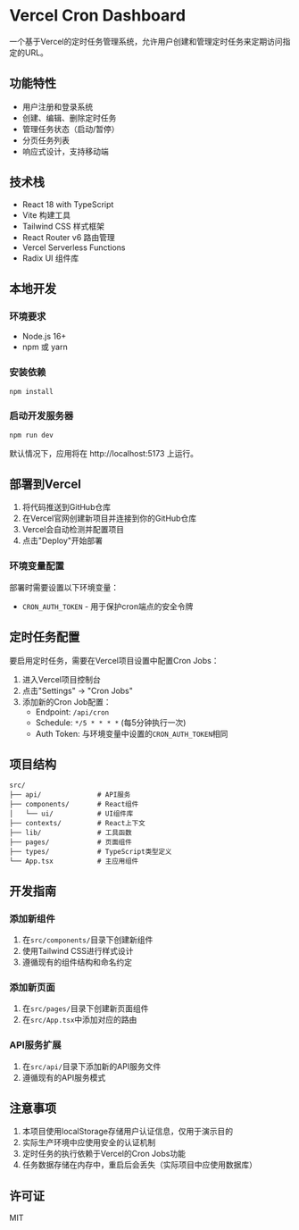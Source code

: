 # Vercel Cron Dashboard

一个基于Vercel的定时任务管理系统，允许用户创建和管理定时任务来定期访问指定的URL。

## 功能特性

- 用户注册和登录系统
- 创建、编辑、删除定时任务
- 管理任务状态（启动/暂停）
- 分页任务列表
- 响应式设计，支持移动端

## 技术栈

- React 18 with TypeScript
- Vite 构建工具
- Tailwind CSS 样式框架
- React Router v6 路由管理
- Vercel Serverless Functions
- Radix UI 组件库

## 本地开发

### 环境要求

- Node.js 16+
- npm 或 yarn

### 安装依赖

```bash
npm install
```

### 启动开发服务器

```bash
npm run dev
```

默认情况下，应用将在 http://localhost:5173 上运行。

## 部署到Vercel

1. 将代码推送到GitHub仓库
2. 在Vercel官网创建新项目并连接到你的GitHub仓库
3. Vercel会自动检测并配置项目
4. 点击"Deploy"开始部署

### 环境变量配置

部署时需要设置以下环境变量：

- `CRON_AUTH_TOKEN` - 用于保护cron端点的安全令牌

## 定时任务配置

要启用定时任务，需要在Vercel项目设置中配置Cron Jobs：

1. 进入Vercel项目控制台
2. 点击"Settings" -> "Cron Jobs"
3. 添加新的Cron Job配置：
   - Endpoint: `/api/cron`
   - Schedule: `*/5 * * * *` (每5分钟执行一次)
   - Auth Token: 与环境变量中设置的`CRON_AUTH_TOKEN`相同

## 项目结构

```
src/
├── api/              # API服务
├── components/       # React组件
│   └── ui/           # UI组件库
├── contexts/         # React上下文
├── lib/              # 工具函数
├── pages/            # 页面组件
├── types/            # TypeScript类型定义
└── App.tsx           # 主应用组件
```

## 开发指南

### 添加新组件

1. 在`src/components/`目录下创建新组件
2. 使用Tailwind CSS进行样式设计
3. 遵循现有的组件结构和命名约定

### 添加新页面

1. 在`src/pages/`目录下创建新页面组件
2. 在`src/App.tsx`中添加对应的路由

### API服务扩展

1. 在`src/api/`目录下添加新的API服务文件
2. 遵循现有的API服务模式

## 注意事项

1. 本项目使用localStorage存储用户认证信息，仅用于演示目的
2. 实际生产环境中应使用安全的认证机制
3. 定时任务的执行依赖于Vercel的Cron Jobs功能
4. 任务数据存储在内存中，重启后会丢失（实际项目中应使用数据库）

## 许可证

MIT
